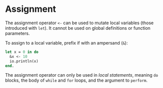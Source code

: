 # Assignment

The assignment operator `<-` can be used to mutate local variables (those
introduced with `let`). It cannot be used on global definitions or function
parameters.

To assign to a local variable, prefix if with an ampersand (`&`):

```ocaml
let x = 0 in do
  &x <- 10
  io.println(x)
end.
```

The assignment operator can only be used in _local statements_, meaning `do`
blocks, the body of `while` and `for` loops, and the argument to `perform`.
